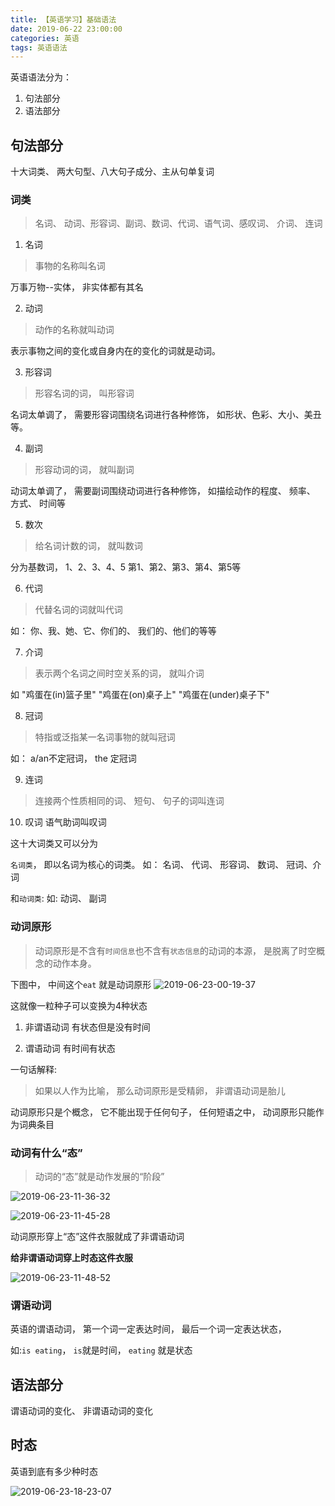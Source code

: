 ```yaml
---
title: 【英语学习】基础语法
date: 2019-06-22 23:00:00
categories: 英语
tags: 英语语法
---
```



英语语法分为：
1. 句法部分
2. 语法部分

## 句法部分
十大词类、 两大句型、八大句子成分、主从句单复词

### 词类
> 名词、 动词、形容词、副词、数词、代词、语气词、感叹词、 介词、 连词

1. 名词
> 事物的名称叫名词

万事万物--实体， 非实体都有其名

2. 动词
> 动作的名称就叫动词

表示事物之间的变化或自身内在的变化的词就是动词。

3. 形容词
> 形容名词的词， 叫形容词

名词太单调了， 需要形容词围绕名词进行各种修饰， 如形状、色彩、大小、美丑等。

4. 副词
> 形容动词的词， 就叫副词

动词太单调了， 需要副词围绕动词进行各种修饰， 如描绘动作的程度、 频率、 方式、 时间等

5. 数次
> 给名词计数的词， 就叫数词

分为基数词， 1、2、3、4、5 第1、第2、第3、第4、第5等

6. 代词
> 代替名词的词就叫代词

如： 你、我、她、它、你们的、 我们的、他们的等等

7. 介词
> 表示两个名词之间时空关系的词， 就叫介词

如 "鸡蛋在(in)篮子里" "鸡蛋在(on)桌子上" "鸡蛋在(under)桌子下"


8. 冠词
> 特指或泛指某一名词事物的就叫冠词

如： a/an不定冠词， the 定冠词

9. 连词
> 连接两个性质相同的词、 短句、 句子的词叫连词

10. 叹词
语气助词叫叹词


这十大词类又可以分为

`名词类`， 即以名词为核心的词类。
  如： 名词、 代词、 形容词、 数词、 冠词、介词

和`动词类`: 
  如:  动词、 副词


### 动词原形
> 动词原形是不含有`时间信息`也不含有`状态信息`的动词的本源， 是脱离了时空概念的动作本身。

下图中， 中间这个`eat` 就是动词原形
![2019-06-23-00-19-37](http://img.nixiaolei.com/2019-06-23-00-19-37.png)

这就像一粒种子可以变换为4种状态

1. 非谓语动词
有状态但是没有时间

2. 谓语动词
有时间有状态

一句话解释:
> 如果以人作为比喻， 那么动词原形是受精卵， 非谓语动词是胎儿

动词原形只是个概念， 它不能出现于任何句子， 任何短语之中， 动词原形只能作为词典条目


### 动词有什么“态”
> 动词的“态”就是动作发展的“阶段”

![2019-06-23-11-36-32](http://img.nixiaolei.com/2019-06-23-11-36-32.png)

![2019-06-23-11-45-28](http://img.nixiaolei.com/2019-06-23-11-45-28.png)



动词原形穿上“态”这件衣服就成了非谓语动词

**给非谓语动词穿上时态这件衣服**

![2019-06-23-11-48-52](http://img.nixiaolei.com/2019-06-23-11-48-52.png)


### 谓语动词
英语的谓语动词， 第一个词一定表达时间， 最后一个词一定表达状态，

如:`is eating`， `is`就是时间， `eating` 就是状态

## 语法部分
谓语动词的变化、 非谓语动词的变化




## 时态

英语到底有多少种时态

![2019-06-23-18-23-07](http://img.nixiaolei.com/2019-06-23-18-23-07.png)





